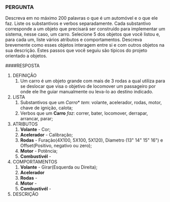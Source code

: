 ### PERGUNTA

Descreva em no máximo 200 palavras o que é um automóvel e o que ele faz. Liste os substantivos e verbos separadamente. Cada substantivo corresponde a um objeto que precisará ser construído para implementar um sistema, nesse caso, um carro. Selecione 5 dos objetos que você listou e, para cada um, liste vários atributos e comportamentos. Descreva brevemente como esses objetos interagem entre si e com outros objetos na sua descrição. Estes passos que você seguiu são típicos do projeto orientado a objetos.

####RESPOSTA

1. DEFINIÇÃO
    1. Um carro é um objeto grande com mais de 3 rodas a qual utiliza para se deslocar que visa o objetivo de locomover um passageiro por onde ele lhe guiar manualmente ou leva-lo ao destino indicado.
1. LISTA
    1. Substantivos que um *Carro** *tem*: volante, acelerador, rodas, motor, chave de ignição, calota;
    1. Verbos que um **Carro** *faz*: correr, bater, locomover, derrapar, arrancar, parar;
1. ATRIBUTOS
    1. **Volante** - Cor;
    1. **Acelerador** - Calibração;
    1. **Rodas** - Furação(4X100, 5X100, 5X120), Diametro (13" 14" 15" 16") e Offset(Positivo, negativo ou zero);
    1. **Motor** - Potência;
    1. **Combustivél** -
1. COMPORTAMENTOS
    1. **Volante** - Girar(Esquerda ou Direita);
    1. **Acelerador**
    1. **Rodas** -
    1. **Motor** - 
    1. **Combustivél** - 
1. DESCRIÇÃO
